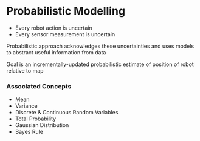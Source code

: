 # Probabilistic Modelling

- Every robot action is uncertain
- Every sensor measurement is uncertain

Probabilistic approach acknowledges these uncertainties and uses models to abstract useful information from data

Goal is an incrementally-updated probabilistic estimate of position of robot relative to map

### Associated Concepts

- Mean
- Variance
- Discrete & Continuous Random Variables
- Total Probability
- Gaussian Distribution
- Bayes Rule